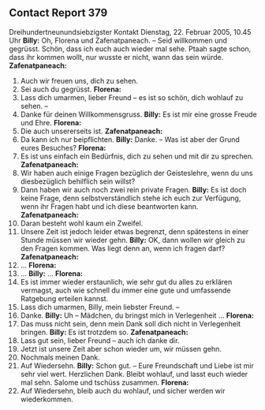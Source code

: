 ## Contact Report 379
Dreihundertneunundsiebzigster Kontakt
Dienstag, 22. Februar 2005, 10.45 Uhr
**Billy:**
Oh, Florena und Zafenatpaneach. – Seid willkommen und gegrüsst. Schön, dass ich euch auch wieder mal sehe. Ptaah sagte schon, dass ihr kommen wollt, nur wusste er nicht, wann das sein würde.
**Zafenatpaneach:**
1. Auch wir freuen uns, dich zu sehen.
2. Sei auch du gegrüsst.
**Florena:**
1. Lass dich umarmen, lieber Freund – es ist so schön, dich wohlauf zu sehen. –
2. Danke für deinen Willkommensgruss.
**Billy:**
Es ist mir eine grosse Freude und Ehre.
**Florena:**
3. Die auch unsererseits ist.
**Zafenatpaneach:**
3. Da kann ich nur beipflichten.
**Billy:**
Danke. – Was ist aber der Grund eures Besuches?
**Florena:**
4. Es ist uns einfach ein Bedürfnis, dich zu sehen und mit dir zu sprechen.
**Zafenatpaneach:**
4. Wir haben auch einige Fragen bezüglich der Geisteslehre, wenn du uns diesbezüglich behilflich sein willst?
5. Dann haben wir auch noch zwei rein private Fragen.
**Billy:**
Es ist doch keine Frage, denn selbstverständlich stehe ich euch zur Verfügung, wenn ihr Fragen habt und ich diese beantworten kann.
**Zafenatpaneach:**
6. Daran besteht wohl kaum ein Zweifel.
7. Unsere Zeit ist jedoch leider etwas begrenzt, denn spätestens in einer Stunde müssen wir wieder gehn.
**Billy:**
OK, dann wollen wir gleich zu den Fragen kommen. Was liegt denn an, wenn ich fragen darf?
**Zafenatpaneach:**
8. …
**Florena:**
5. …
**Billy:**
…
**Florena:**
6. Es ist immer wieder erstaunlich, wie sehr gut du alles zu erklären vermagst, auch wie schnell du immer eine gute und umfassende Ratgebung erteilen kannst.
7. Lass dich umarmen, Billy, mein liebster Freund. –
8. Danke.
**Billy:**
Uh – Mädchen, du bringst mich in Verlegenheit …
**Florena:**
9. Das muss nicht sein, denn mein Dank soll dich nicht in Verlegenheit bringen.
**Billy:**
Es ist trotzdem so.
**Zafenatpaneach:**
9. Lass gut sein, lieber Freund – auch ich danke dir.
10. Jetzt ist unsere Zeit aber schon wieder um, wir müssen gehn.
11. Nochmals meinen Dank.
12. Auf Wiedersehn.
**Billy:**
Schon gut. – Eure Freundschaft und Liebe ist mir sehr viel wert. Herzlichen Dank. Bleibt wohlauf, und lasst euch wieder mal sehn. Salome und tschüss zusammen.
**Florena:**
10. Auf Wiedersehn, bleib auch du wohlauf, und sicher werden wir wiederkommen.